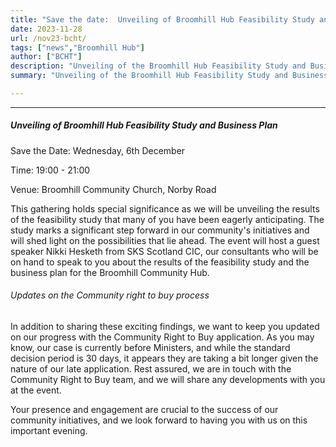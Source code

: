 ```yaml
---
title: "Save the date:  Unveiling of Broomhill Hub Feasibility Study and Business Plan on 6th December" 
date: 2023-11-28
url: /nov23-bcht/
tags: ["news","Broomhill Hub"]
author: ["BCHT"]
description: "Unveiling of the Broomhill Hub Feasibility Study and Business Plan at the Broomhill Community Church on Norby rd on 06/12/23 @ 19:00" 
summary: "Unveiling of the Broomhill Hub Feasibility Study and Business Plan at the Broomhill Community Church on Norby rd on 06/12/23 @ 19:00" 

---
```

---

##### Unveiling of Broomhill Hub Feasibility Study and Business Plan

Save the Date: Wednesday, 6th December

Time: 19:00 - 21:00

Venue: Broomhill Community Church, Norby Road

This gathering holds special significance as we will be unveiling the results of the feasibility study that many of you have been eagerly anticipating. The study marks a significant step forward in our community's initiatives and will shed light on the possibilities that lie ahead. The event will host a guest speaker Nikki Hesketh from SKS Scotland CIC, our consultants who will be on hand to speak to you about the results of the feasibility study and the business plan for the Broomhill Community Hub.

###### Updates on the Community right to buy process
In addition to sharing these exciting findings, we want to keep you updated on our progress with the Community Right to Buy application. As you may know, our case is currently before Ministers, and while the standard decision period is 30 days, it appears they are taking a bit longer given the nature of our late application. Rest assured, we are in touch with the Community Right to Buy team, and we will share any developments with you at the event.

Your presence and engagement are crucial to the success of our community initiatives, and we look forward to having you with us on this important evening.